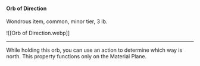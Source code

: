 #### Orb of Direction

Wondrous item, common, minor tier, 3 lb.

![[Orb of Direction.webp]]

---

While holding this orb, you can use an action to determine which way is north. This property functions only on the Material Plane.